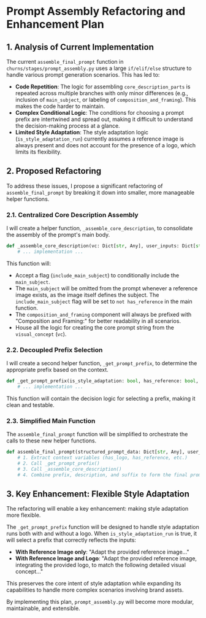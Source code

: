 # Prompt Assembly Refactoring and Enhancement Plan

## 1. Analysis of Current Implementation

The current `assemble_final_prompt` function in `churns/stages/prompt_assembly.py` uses a large `if/elif/else` structure to handle various prompt generation scenarios. This has led to:

*   **Code Repetition**: The logic for assembling `core_description_parts` is repeated across multiple branches with only minor differences (e.g., inclusion of `main_subject`, or labeling of `composition_and_framing`). This makes the code harder to maintain.
*   **Complex Conditional Logic**: The conditions for choosing a prompt prefix are intertwined and spread out, making it difficult to understand the decision-making process at a glance.
*   **Limited Style Adaptation**: The style adaptation logic (`is_style_adaptation_run`) currently assumes a reference image is always present and does not account for the presence of a logo, which limits its flexibility.

## 2. Proposed Refactoring

To address these issues, I propose a significant refactoring of `assemble_final_prompt` by breaking it down into smaller, more manageable helper functions.

### 2.1. Centralized Core Description Assembly

I will create a helper function, `_assemble_core_description`, to consolidate the assembly of the prompt's main body.

```python
def _assemble_core_description(vc: Dict[str, Any], user_inputs: Dict[str, Any], include_main_subject: bool) -> str:
    # ... implementation ...
```

This function will:
*   Accept a flag (`include_main_subject`) to conditionally include the `main_subject`.
*   The `main_subject` will be omitted from the prompt whenever a reference image exists, as the image itself defines the subject. The `include_main_subject` flag will be set to `not has_reference` in the main function.
*   The `composition_and_framing` component will always be prefixed with "Composition and Framing:" for better readability in all scenarios.
*   House all the logic for creating the core prompt string from the `visual_concept` (`vc`).

### 2.2. Decoupled Prefix Selection

I will create a second helper function, `_get_prompt_prefix`, to determine the appropriate prefix based on the context.

```python
def _get_prompt_prefix(is_style_adaptation: bool, has_reference: bool, has_logo: bool, has_instruction: bool, is_default_edit: bool, instruction_text: str) -> str:
    # ... implementation ...
```
This function will contain the decision logic for selecting a prefix, making it clean and testable.

### 2.3. Simplified Main Function

The `assemble_final_prompt` function will be simplified to orchestrate the calls to these new helper functions.

```python
def assemble_final_prompt(structured_prompt_data: Dict[str, Any], user_inputs: Dict[str, Any], platform_aspect_ratio: str) -> str:
    # 1. Extract context variables (has_logo, has_reference, etc.)
    # 2. Call _get_prompt_prefix()
    # 3. Call _assemble_core_description()
    # 4. Combine prefix, description, and suffix to form the final prompt.
```

## 3. Key Enhancement: Flexible Style Adaptation

The refactoring will enable a key enhancement: making style adaptation more flexible.

The `_get_prompt_prefix` function will be designed to handle style adaptation runs both with and without a logo. When `is_style_adaptation_run` is true, it will select a prefix that correctly reflects the inputs:

*   **With Reference Image only**: "Adapt the provided reference image..."
*   **With Reference Image and Logo**: "Adapt the provided reference image, integrating the provided logo, to match the following detailed visual concept..."

This preserves the core intent of style adaptation while expanding its capabilities to handle more complex scenarios involving brand assets.

By implementing this plan, `prompt_assembly.py` will become more modular, maintainable, and extensible. 